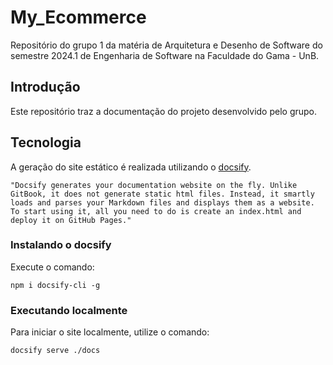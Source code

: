# My_Ecommerce

Repositório do grupo 1 da matéria de Arquitetura e Desenho de Software do semestre 2024.1 de Engenharia de Software na Faculdade do Gama - UnB.

## Introdução

Este repositório traz a documentação do projeto desenvolvido pelo grupo.


## Tecnologia

A geração do site estático é realizada utilizando o [docsify](https://docsify.js.org/).

```shell
"Docsify generates your documentation website on the fly. Unlike GitBook, it does not generate static html files. Instead, it smartly loads and parses your Markdown files and displays them as a website. To start using it, all you need to do is create an index.html and deploy it on GitHub Pages."
```

### Instalando o docsify

Execute o comando:

```shell
npm i docsify-cli -g
```

### Executando localmente

Para iniciar o site localmente, utilize o comando:

```shell
docsify serve ./docs
```
